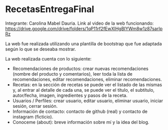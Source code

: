 # RecetasEntregaFinal
Integrante: Carolina Mabel Dauria.
Link al video de la web funcionando: https://drive.google.com/drive/folders/1qP11rf2fEwXlHgBIYWm8w1z87sarIpRz

La web fue realizada utilizando una plantilla de bootstrap que fue adaptada según lo que se deseaba mostrar.

La web realizada cuenta con lo siguiente:
- Recomendaciones de productos: crear nuevas recomendaciones (nombre del producto y comentarios), leer toda la lista de recomendaciones, editar recomendaciones, eliminar recomendaciones.
- Recetas: en la sección de recetas se puede ver el listado de las mismas y, al entrar al detalle de cada una, se puede ver el título, el subtítulo, autor/fecha, imagen, ingredientes y pasos de la receta.
- Usuarios / Perfiles: crear usuario, editar usuario, eliminar usuario, iniciar sesión, cerrar sesión.
- Información de contacto: contacto de github (real) y contacto de instagram (ficticio).
- Conoceme (about): breve información sobre mí y la idea del blog.
